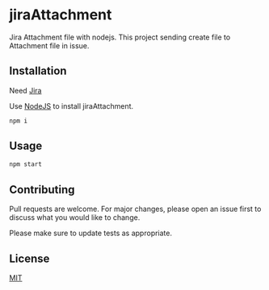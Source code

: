 # jiraAttachment

Jira Attachment file with nodejs.
This project sending create file to Attachment file in issue.

## Installation
Need [Jira](https://www.atlassian.com/) 

Use [NodeJS](https://nodejs.org/es/) to install jiraAttachment.

```bash
npm i
```

## Usage

```bash
npm start
```


## Contributing
Pull requests are welcome. For major changes, please open an issue first to discuss what you would like to change.

Please make sure to update tests as appropriate.

## License
[MIT](https://choosealicense.com/licenses/mit/)